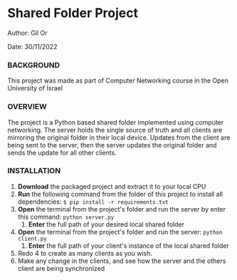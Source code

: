 # Shared Folder Project 
Author: Gil Or

Date: 30/11/2022

### BACKGROUND
This project was made as part of Computer Networking course in the Open University of Israel

### OVERVIEW
The project is a Python based shared folder implemented using computer networking.
The server holds the single source of truth and all clients are mirroring the original folder in their local device.
Updates from the client are being sent to the server, then the server updates the original folder and sends the update for all other clients.

### INSTALLATION  
1. **Download** the packaged project and extract it to your local CPU
2. **Run** the following command from the folder of this project to install all dependencies:
```$ pip install -r requirements.txt```
3. **Open** the terminal from the project's folder and run the server by enter this command: ```python server.py``` 
   1. **Enter** the full path of your desired local shared folder
4. **Open** the terminal from the project's folder and run the server: ```python client.py```
   1. **Enter** the full path of your client's instance of the local shared folder
5. Redo 4 to create as many clients as you wish.
6. Make any change in the clients, and see how the server and the others client are being synchronized 
